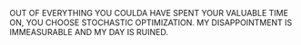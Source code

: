 OUT OF EVERYTHING YOU COULDA HAVE SPENT YOUR VALUABLE TIME ON, YOU CHOOSE STOCHASTIC OPTIMIZATION.
MY DISAPPOINTMENT IS IMMEASURABLE AND MY DAY IS RUINED.